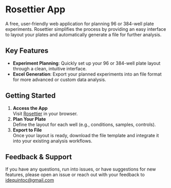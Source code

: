 # Rosettier App

A free, user-friendly web application for planning 96 or 384-well plate experiments. Rosettier simplifies the process by providing an easy interface to layout your plates and automatically generate a file for further analysis.

## Key Features
- **Experiment Planning**: Quickly set up your 96 or 384-well plate layout through a clean, intuitive interface.
- **Excel Generation**: Export your planned experiments into an file format for more advanced or custom data analysis.

## Getting Started
1. **Access the App**  
   Visit [Rosettier](https://rosettier.streamlit.app/) in your browser.
2. **Plan Your Plate**  
   Define the layout for each well (e.g., conditions, samples, controls).
3. **Export to File**  
   Once your layout is ready, download the file template and integrate it into your existing analysis workflows.

## Feedback & Support
If you have any questions, run into issues, or have suggestions for new features, please open an issue or reach out with your feedback to idequintoc@gmail.com
